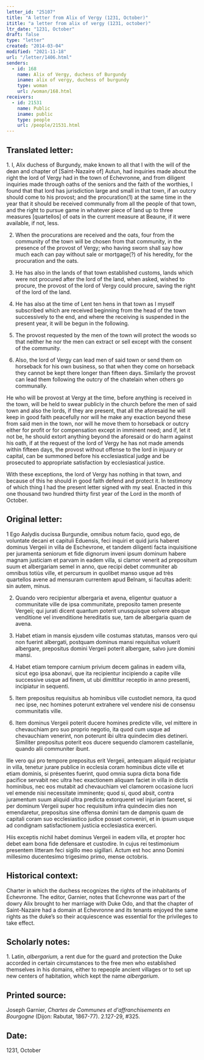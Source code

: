 ```yaml
---
letter_id: "25107"
title: "A letter from Alix of Vergy (1231, October)"
ititle: "a letter from alix of vergy (1231, october)"
ltr_date: "1231, October"
draft: false
type: "letter"
created: "2014-03-04"
modified: "2021-11-18"
url: "/letter/1406.html"
senders:
  - id: 168
    name: Alix of Vergy, duchess of Burgundy
    iname: alix of vergy, duchess of burgundy
    type: woman
    url: /woman/168.html
receivers:
  - id: 21531
    name: Public
    iname: public
    type: people
    url: /people/21531.html
---
```

<h2> Translated letter:</h2>1.  I, Alix duchess of Burgundy, make known to all that I with the will of the dean and chapter of [Saint-Nazaire of] Autun, had inquiries made about the right the lord of Vergy had in the town of Echevronne, and from diligent inquiries made through oaths of the seniors and the faith of the worthies, I found that that lord has jurisdiction large and small in that town, if an outcry should come to his provost; and the procuration(1) at the same time in the year that it should be received communally from all the people of that town, and  the right to pursue game in whatever piece of land up to three measures [quartellos] of oats in the current measure at Beaune, if it were available, if not, less.

2.  When the procurations are received and the oats, four from the community of the town will be chosen from that community, in the presence of the provost of Vergy; who having sworn shall say how much each can pay without sale or mortgage(?) of his heredity, for the procuration and the oats.

3.  He has also in the lands of that town established customs, lands which were not procured after the lord of the land, when asked, wished to procure, the provost of the lord of Vergy could procure, saving the right of the lord of the land.

4.  He has also at the time of Lent ten hens in that town as I myself subscribed which are received beginning from the head of the town successively to the end, and where the receiving is suspended in the present year, it will be begun in the following.

5.  The provost requested by the men of the town will protect the woods so that neither he nor the men can extract or sell except with the consent of the community.

6.  Also, the lord of Vergy can lead men of said town or send them on horseback for his own business, so that when they come on horseback they cannot be kept there longer than fifteen days.  Similarly the provost can lead them following the outcry of the chatelain when others go communally.

He who will be provost at Vergy at the time, before anything is received in the town, will be held to swear publicly in the church before the men of said town and also the lords, if they are present, that all the aforesaid he will keep in good faith peacefully nor will he make any exaction beyond these from said men in the town, nor will he move them to horseback or outcry either for profit or for compensation except in imminent need; and if, let it not be, he should extort anything beyond the aforesaid or do harm against his oath, if at the request of the lord of Vergy he has not made amends within fifteen days, the provost without offense to the lord in injuury or capital, can be summoned before his ecclesiastical judge and be prosecuted to appropriate satisfaction by ecclesiastical justice.

With these exceptions, the lord of Vergy has nothing in that town, and because of this he should in good faith defend and protect it.  In testimony of which thing I had the present letter signed with my seal.  Enacted in this one thousand two hundred thirty first year of the Lord in the month of October.





<h2 class="mt-4"> Original letter:</h2>1 Ego Aalydis ducissa Burgundie, omnibus notum facio, quod ego, de voluntate decani et capituli Eduensis, feci inquiri et quid juris haberet dominus Vergeii in villa de Eschevrone, et tandem diligenti facta inquisitione per juramenta seniorum et fide dignorum inveni ipsum dominum habere magnam justiciam et parvam in eadem villa, si clamor venerit ad prepositum suum et albergariam semel in anno, que recipi debet communiter ab omnibus totiùs ville, et percursum in quolibet manso usque ad très quartellos avene ad mensuram currentem apud Belnam, si facultas aderit: sin autem, minus. 

2. Quando vero recipientur albergaria et avena, eligentur quatuor a communitate ville de ipsa communitate, preposito tamen presente Vergeii; qui jurati dicent quantum poterit unusquisque solvere absque venditione vel invenditione hereditatis sue, tam de albergaria quam de avena. 

3. Habet etiam in mansis ejusdem ville costumas statutas, mansos vero qui non fuerint albergati, postquam dominus mansi requisitus voluerit albergare, prepositus domini Vergeii poterit albergare, salvo jure domini mansi. 

4. Habet etiam tempore carnium privium decem galinas in eadem villa, sicut ego ipsa abonavi, que ita recipientur incipiendo a capite ville successive usque ad finem, ut ubi dimittitur receptio in anno presenti, incipiatur in sequenti. 

5. Item prepositus requisitus ab hominibus ville custodiet nemora, ita quod nec ipse, nec homines poterunt extrahere vel vendere nisi de consensu communitatis ville. 

6. Item dominus Vergeii poterit ducere homines predicte ville, vel mittere in chevauchiam pro suo proprio negotio, ita quod cum usque ad chevauchiam venerint, non poterunt ibi ultra quindecim dies detineri. Similiter prepositus poterit eos ducere sequendo clamorem castellanie, quando alii communiter ibunt. 

Ille vero qui pro tempore prepositus erit Vergeii, antequam aliquid recipiatur in villa, tenetur jurare publice in ecclesia coram hominibus dicte ville et etiam dominis, si présentes fuerint, quod omnia supra dicta bona fide pacifice servabit nec ultra hec exactionem aliquam faciet in villa in dictis hominibus, nec eos mutabit ad chevauchiam vel clamorem occasione lucri vel emende nisi necessitate imminente; quod si, quod absit, contra juramentum suum aliquid ultra predicta extorqueret vel injuriam faceret, si per dominum Vergeii super hoc requisitum infra quindecim dies non emendaretur, prepositus sine offensa domini tam de dampnis quam de capitali coram suo ecclesiastico judice posset conveniri, et in ipsum usque ad condignam satisfactionem justicia ecclesiastica exerceri. 

Hiis exceptis nichil habet dominus Vergeii in eadem villa, et propter hoc debet eam bona fide defensare et custodire. In cujus rei testimonium presentem litteram feci sigillo meo sigillari. Actum est hoc anno Domini millesimo ducentesimo trigesimo primo, mense octobris. 




<h2 class="mt-4"> Historical context:</h2>Charter in which the duchess recognizes the rights of the inhabitants of Echevronne.  The editor, Garnier, notes that Echevronne was part of the dowry Alix brought to her marriage with Duke Odo, and that the chapter of Saint-Nazaire had a domain at Echevronne and its tenants enjoyed the same rights as the duke’s so their acquiescence was essential for the privileges to take effect.




<h2 class="mt-4"> Scholarly notes:</h2><p>1. Latin, <em>albergarium,</em> a rent due for the guard and protection the Duke accorded in certain circumstances to the free men who established themselves in his domains, either to repeople ancient villages or to set up new centers of habitation, which kept the name<em> albergarium</em>.</p><h2 class="mt-4"> Printed source:</h2><p>Joseph Garnier, <em>Chartes de Communes et d'affranchisements en Bourgogne</em> (Dijon: Rabutat, 1867-77). 2.127-29, #325.</p><h2 class="mt-4"> Date:</h2>1231, October